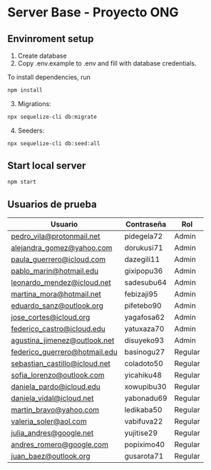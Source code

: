 # Server Base - Proyecto ONG


## Envinroment setup

1) Create database
2) Copy .env.example to .env and fill with database credentials.

To install dependencies, run
``` bash
npm install
```

3) Migrations:
``` bash
npx sequelize-cli db:migrate
```

4) Seeders:
``` bash
npx sequelize-cli db:seed:all
```

## Start local server

``` bash
npm start
```

## Usuarios de prueba

|  Usuario                      | Contraseña  | Rol     |
| ----------------------------- | ----------- | ------  |
| pedro_vila@protonmail.net     | pidegela72  | Admin   |
| alejandra_gomez@yahoo.com     | dorukusi71  | Admin   |
| paula_guerrero@icloud.com     | dazegili11  | Admin   |
| pablo_marin@hotmail.edu       | gixipopu36  | Admin   |
| leonardo_mendez@icloud.net    | sadesubu64  | Admin   |
| martina_mora@hotmail.net      | febizaji95  | Admin   |
| eduardo_sanz@outlook.org      | pifetebo90  | Admin   |
| jose_cortes@icloud.org        | yagafosa62  | Admin   |
| federico_castro@icloud.edu    | yatuxaza70  | Admin   |
| agustina_jimenez@outlook.net  | disuyeko93  | Admin   |
| federico_guerrero@hotmail.edu | basinogu27  | Regular |
| sebastian_castillo@icloud.net | coladoto50  | Regular |
| sofia_lorenzo@outlook.com     | yicahiku48  | Regular |
| daniela_pardo@icloud.edu      | xowupibu30  | Regular |
| daniela_vidal@icloud.net      | yabonadu69  | Regular |
| martin_bravo@yahoo.com        | ledikaba50  | Regular |
| valeria_soler@aol.com         | vabifuva22  | Regular |
| julia_andres@google.net       | yujitise29  | Regular |
| andres_romero@google.com      | popiximo40  | Regular |
| juan_baez@outlook.org         | gusarota71  | Regular |
